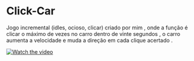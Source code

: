 # Click-Car

Jogo incremental (idles, ocioso, clicar)  criado por mim , onde a função é clicar o máximo de vezes no carro dentro de vinte segundos , o carro aumenta  a velocidade e muda a direção em cada clique acertado .

[![Watch the video](blob: )](https://www.youtube.com/watch?v=dbNWP6TtQo0)
